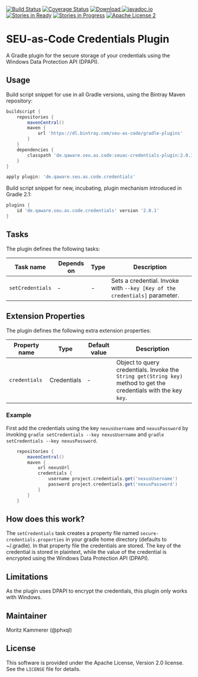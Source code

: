 [![Build Status](https://travis-ci.org/seu-as-code/seu-as-code.plugins.svg?branch=master)](https://travis-ci.org/seu-as-code/seu-as-code.plugins)
[![Coverage Status](https://coveralls.io/repos/seu-as-code/seu-as-code.plugins/badge.svg?branch=master&service=github&ts=1)](https://coveralls.io/github/seu-as-code/seu-as-code.plugins?branch=master)
[![Download](https://api.bintray.com/packages/seu-as-code/gradle-plugins/seuac-credentials-plugin/images/download.svg) ](https://bintray.com/seu-as-code/gradle-plugins/seuac-credentials-plugin/_latestVersion)
[![javadoc.io](https://javadocio-badges.herokuapp.com/de.qaware.seu.as.code/seuac-credentials-plugin/badge.svg)](https://javadocio-badges.herokuapp.com/de.qaware.seu.as.code/seuac-credentials-plugin)
[![Stories in Ready](https://badge.waffle.io/seu-as-code/seu-as-code.plugins.png?label=ready&title=Ready)](https://waffle.io/seu-as-code/seu-as-code.plugins)
[![Stories in Progress](https://badge.waffle.io/seu-as-code/seu-as-code.plugins.png?label=in%20progress&title=In%20Progress)](https://waffle.io/seu-as-code/seu-as-code.plugins)
[![Apache License 2](http://img.shields.io/badge/license-ASF2-blue.svg)](https://github.com/seu-as-code/seu-as-code.plugins/blob/master/LICENSE)

# SEU-as-Code Credentials Plugin

A Gradle plugin for the secure storage of your credentials using the Windows Data Protection API (DPAPI).

## Usage

Build script snippet for use in all Gradle versions, using the Bintray Maven repository:
```groovy
buildscript {
    repositories {
        mavenCentral()
        maven {
            url 'https://dl.bintray.com/seu-as-code/gradle-plugins'
        }
    }
    dependencies {
        classpath 'de.qaware.seu.as.code:seuac-credentials-plugin:2.0.1'
    }
}

apply plugin: 'de.qaware.seu.as.code.credentials'
```

Build script snippet for new, incubating, plugin mechanism introduced in Gradle 2.1:
```groovy
plugins {
    id 'de.qaware.seu.as.code.credentials' version '2.0.1'
}
```

## Tasks

The plugin defines the following tasks:

Task name | Depends on | Type | Description
--- | --- | --- | ---
`setCredentials`| - | - | Sets a credential. Invoke with `--key [Key of the credentials]` parameter.

## Extension Properties

The plugin defines the following extra extension properties:

Property name | Type | Default value | Description
--- | --- | --- | ---
`credentials` | Credentials | - | Object to query credentials. Invoke the `String get(String key)` method to get the credentials with the key `key`.

### Example

First add the credentials using the key `nexusUsername` and `nexusPassword` by invoking
`gradle setCredentials --key nexusUsername` and `gradle setCredentials --key nexusPassword`.

```groovy
    repositories {
        mavenCentral()
        maven {
            url nexusUrl
            credentials {
                username project.credentials.get('nexusUsername')
                password project.credentials.get('nexusPassword')
            }
        }
    }
```

## How does this work?

The `setCredentials` task creates a property file named `secure-credentials.properties` in your gradle home directory 
(defaults to ~/.gradle). In that property file the credentials are stored. The key of the credential is stored in 
plaintext, while the value of the credential is encrypted using the Windows Data Protection API (DPAPI).

## Limitations

As the plugin uses DPAPI to encrypt the credentials, this plugin only works with Windows.

## Maintainer

Moritz Kammerer (@phxql)

## License

This software is provided under the Apache License, Version 2.0 license. See the `LICENSE` file for details.
